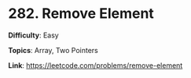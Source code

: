 # 282. Remove Element

**Difficulty**: Easy

**Topics**: Array, Two Pointers

**Link**: https://leetcode.com/problems/remove-element

